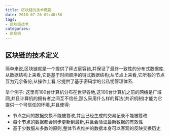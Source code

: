 ```yaml
---
title: 区块链的技术概要
date: 2018-07-26 09:48:58
tags:
- 区块链技术
categories:
- 区块链
---
```


## 区块链的技术定义
简单来说,区块链就是一个提供了拜占庭容错,并保证了最终一致性的分布式数据库.从数据结构上来看,它是基于时间顺序的链式数据结构;从节点上来看,它所有的节点互为冗余备份;从操作上看,它提供了基于密码学的公私钥管理体系.

举个例子:
这里有100台计算机分布在世界各地,这100台计算机之前的网络是广域网,并且计算机的拥有者之间互不信任,那么采用什么样的算法(共识机制)才能为它提供一个可信任的环境,并且使得:

* 节点之间的数据交换不能被篡改,并且已经生成的交易记录不能被篡改
* 每个节点的数据都会同步更新到最新,并且会验证最新数据的有效性
* 基于少数服从多数的原则,整体节点维护的数据本身可以客观的反映交换历史

